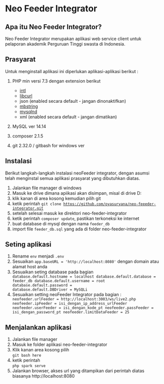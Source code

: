 # Neo Feeder Integrator

## Apa itu Neo Feeder Integrator?

Neo Feeder Integrator merupakan aplikasi web service client untuk pelaporan akademik Perguruan Tinggi swasta di Indonesia.


## Prasyarat
Untuk menginstall aplikasi ini diperlukan aplikasi-aplikasi berikut :
1. PHP min versi 7.3 dengan extension berikut 
	- [intl](http://php.net/manual/en/intl.requirements.php)
	- [libcurl](http://php.net/manual/en/curl.requirements.php) 
	- json (enabled secara default - jangan dinonaktifkan)
	- [mbstring](http://php.net/manual/en/mbstring.installation.php)
	- [mysqlnd](http://php.net/manual/en/mysqlnd.install.php)
	- xml (enabled secara default - jangan dimatikan)

2. MySQL ver 14.14 
3. composer 2.1.5 
4. git 2.32.0 / gitbash for windows ver 


## Instalasi
Berikut langkah-langkah instalasi neoFeeder integrator, dengan asumsi telah menginstal semua aplikasi prasyarat yang dibutuhkan diatas.
1. Jalankan file manager di windows
2. Masuk ke drive dimana apiikasi akan disimpan, misal di drive D:
3. klik kanan di area kosong kemudian pilih git 
4. ketik perintah <code>git clone https://github.com/oyasuryana/neo-feeeder-integrator.git</code>
5. setelah selesai masuk ke direktori neo-feeder-integrator
6. ketik perintah <code>composer update</code>, pastikan terkoneksi ke internet
7. buat database di mysql dengan nama <code>feeder_db</code>
8. import file <code>feeder_db.sql</code> yang ada di folder neo-feeder-integrator


## Seting aplikasi

1. Rename `env` menjadi `.env` 
2. Sesuaikan  <code>app.baseURL = 'http://localhost:8080'</code> dengan domain atau alamat host anda
3. Sesuaikan seting database pada bagian
	<code>
	database.default.hostname = localhost
	database.default.database = feeder_db
	database.default.username = root
	database.default.password = 
	database.default.DBDriver = MySQLi
	</code>
4. Sesuaikan setting neoFeeder Integrator pada bagian :
	<code>
	neofeeder.urlFeeder = http://localhost:3003/ws/live2.php
	neofeeder.ipFeeder = isi_dengan_ip_address_urlFeeder
	neofeeder.userFeeder = isi_dengan_kode_pt
	neofeeder.passFeeder = isi_dengan_password_pt
	neofeeder.limitDataFeeder = 25
	</code>


## Menjalankan aplikasi

1. Jalankan file manager
2. Masuk ke folder aplikasi neo-feeder-integrator
3. Klik kanan area kosong pilih  
<code>git bash here</code>
4. ketik perintah   
<code>php spark serve</code>
5. Jalankan browser, akses url yang ditampikan dari perintah diatas biasanya http://localhost:8080

